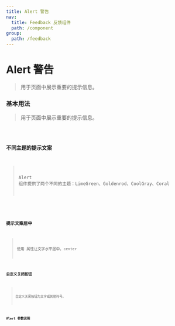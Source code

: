 ```yaml
---
title: Alert 警告
nav:
  title: Feedback 反馈组件
  path: /component
group:
  path: /feedback
---
```


# Alert 警告

>用于页面中展示重要的提示信息。

### 基本用法

>用于页面中展示重要的提示信息。

<code src="./demo/index.tsx" />

### 不同主题的提示文案

>Alert 组件提供了两个不同的主题：LimeGreen、Goldenrod、CoolGray、Coral

<code src="./demo/index2.tsx" />

### 提示文案居中

>使用 属性让文字水平居中。center <code src="./demo/index3.tsx" />

### 自定义关闭按钮

>自定义关闭按钮为文字或其他符号。 <code src="./demo/index4.tsx" />

### Alert 参数说明

<API>